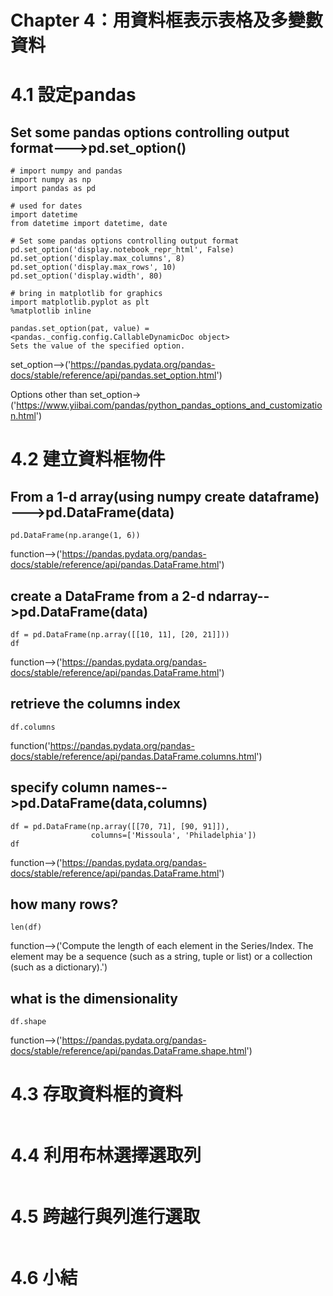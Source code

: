 
Chapter 4：用資料框表示表格及多變數資料
===
# 4.1 設定pandas

## Set some pandas options controlling output format--->pd.set_option()
```
# import numpy and pandas
import numpy as np
import pandas as pd

# used for dates
import datetime
from datetime import datetime, date

# Set some pandas options controlling output format
pd.set_option('display.notebook_repr_html', False)
pd.set_option('display.max_columns', 8)
pd.set_option('display.max_rows', 10)
pd.set_option('display.width', 80)

# bring in matplotlib for graphics
import matplotlib.pyplot as plt
%matplotlib inline
```

```
pandas.set_option(pat, value) = <pandas._config.config.CallableDynamicDoc object>
Sets the value of the specified option.
```
set_option-->('https://pandas.pydata.org/pandas-docs/stable/reference/api/pandas.set_option.html')

Options other than set_option->('https://www.yiibai.com/pandas/python_pandas_options_and_customization.html')


# 4.2 建立資料框物件

## From a 1-d array(using numpy create dataframe) --->pd.DataFrame(data)
```
pd.DataFrame(np.arange(1, 6))

```
function-->('https://pandas.pydata.org/pandas-docs/stable/reference/api/pandas.DataFrame.html')

## create a DataFrame from a 2-d ndarray-->pd.DataFrame(data)
```
df = pd.DataFrame(np.array([[10, 11], [20, 21]]))
df
```
function-->('https://pandas.pydata.org/pandas-docs/stable/reference/api/pandas.DataFrame.html')

## retrieve the columns index
```
df.columns
```
function('https://pandas.pydata.org/pandas-docs/stable/reference/api/pandas.DataFrame.columns.html')

## specify column names-->pd.DataFrame(data,columns)
```
df = pd.DataFrame(np.array([[70, 71], [90, 91]]),
                  columns=['Missoula', 'Philadelphia'])
df
```
function-->('https://pandas.pydata.org/pandas-docs/stable/reference/api/pandas.DataFrame.html')

## how many rows?
```
len(df)
```
function-->('Compute the length of each element in the Series/Index. The element may be a sequence (such as a string, tuple or list) or a collection (such as a dictionary).')

## what is the dimensionality
```
df.shape
```

function-->('https://pandas.pydata.org/pandas-docs/stable/reference/api/pandas.DataFrame.shape.html')


# 4.3 存取資料框的資料
```

```
# 4.4 利用布林選擇選取列
```

```
# 4.5 跨越行與列進行選取
```

```
# 4.6 小結
```

```
